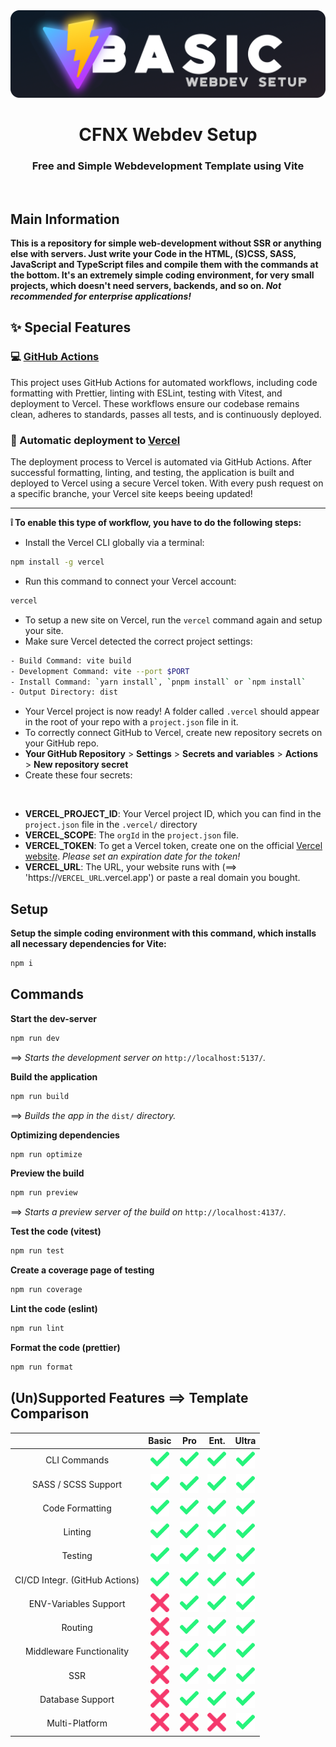 <img src="./.github/content/title.png">

<h1 align="center">CFNX Webdev Setup</h1>
<h3 align="center">Free and Simple Webdevelopment Template using Vite</h3>
<br>

## Main Information

**This is a repository for simple web-development without SSR or anything else with servers. Just write your Code in the HTML, (S)CSS, SASS, JavaScript and TypeScript files and compile them with the commands at the bottom. It's an extremely simple coding environment, for very small projects, which doesn't need servers, backends, and so on. _Not recommended for enterprise applications!_**

## ✨ Special Features

### 💻 [GitHub Actions](https://github.com/features/actions)

This project uses GitHub Actions for automated workflows, including code formatting with Prettier, linting with ESLint, testing with Vitest, and deployment to Vercel. These workflows ensure our codebase remains clean, adheres to standards, passes all tests, and is continuously deployed.

### 🚀 Automatic deployment to [Vercel](https://vercel.com/)

The deployment process to Vercel is automated via GitHub Actions. After successful formatting, linting, and testing, the application is built and deployed to Vercel using a secure Vercel token. With every push request on a specific branche, your Vercel site keeps beeing updated!

---

**❕ To enable this type of workflow, you have to do the following steps:**

-   Install the Vercel CLI globally via a terminal:

```bash
npm install -g vercel
```

-   Run this command to connect your Vercel account:

```bash
vercel
```

-   To setup a new site on Vercel, run the `vercel` command again and setup your site.
-   Make sure Vercel detected the correct project settings:

```bash
- Build Command: vite build
- Development Command: vite --port $PORT
- Install Command: `yarn install`, `pnpm install` or `npm install`
- Output Directory: dist
```

-   Your Vercel project is now ready! A folder called `.vercel` should appear in the root of your repo with a `project.json` file in it.
-   To correctly connect GitHub to Vercel, create new repository secrets on your GitHub repo.
-   **Your GitHub Repository** > **Settings** > **Secrets and variables** > **Actions** > **New repository secret**
-   Create these four secrets:

<br>

-   **VERCEL_PROJECT_ID**: Your Vercel project ID, which you can find in the `project.json` file in the `.vercel/` directory
-   **VERCEL_SCOPE**: The `orgId` in the `project.json` file.
-   **VERCEL_TOKEN**: To get a Vercel token, create one on the official [Vercel website](https://vercel.com/account/tokens). _Please set an expiration date for the token!_
-   **VERCEL_URL**: The URL, your website runs with (==> 'https://`VERCEL_URL`.vercel.app') or paste a real domain you bought.

## Setup

**Setup the simple coding environment with this command, which installs all necessary dependencies for Vite:**

```bash
npm i
```

## Commands

**Start the dev-server**

```bash
npm run dev
```

==> _Starts the development server on_ `http://localhost:5137/`_._

**Build the application**

```bash
npm run build
```

==> _Builds the app in the_ `dist/` _directory._

**Optimizing dependencies**

```bash
npm run optimize
```

**Preview the build**

```bash
npm run preview
```

==> _Starts a preview server of the build on_ `http://localhost:4137/`_._

**Test the code (vitest)**

```bash
npm run test
```

**Create a coverage page of testing**

```bash
npm run coverage
```

**Lint the code (eslint)**

```bash
npm run lint
```

**Format the code (prettier)**

```bash
npm run format
```

## (Un)Supported Features ==> Template Comparison

|                                |                             **Basic**                              |                              **Pro**                               |                              **Ent.**                              |                             **Ultra**                             |
| :----------------------------: | :----------------------------------------------------------------: | :----------------------------------------------------------------: | :----------------------------------------------------------------: | :---------------------------------------------------------------: |
|          CLI Commands          | <img src="./.github/content/tick.png" width="30px" height="30px">  | <img src="./.github/content/tick.png" width="30px" height="30px">  | <img src="./.github/content/tick.png" width="30px" height="30px">  | <img src="./.github/content/tick.png" width="30px" height="30px"> |
|      SASS / SCSS Support       | <img src="./.github/content/tick.png" width="30px" height="30px">  | <img src="./.github/content/tick.png" width="30px" height="30px">  | <img src="./.github/content/tick.png" width="30px" height="30px">  | <img src="./.github/content/tick.png" width="30px" height="30px"> |
|        Code Formatting         | <img src="./.github/content/tick.png" width="30px" height="30px">  | <img src="./.github/content/tick.png" width="30px" height="30px">  | <img src="./.github/content/tick.png" width="30px" height="30px">  | <img src="./.github/content/tick.png" width="30px" height="30px"> |
|            Linting             | <img src="./.github/content/tick.png" width="30px" height="30px">  | <img src="./.github/content/tick.png" width="30px" height="30px">  | <img src="./.github/content/tick.png" width="30px" height="30px">  | <img src="./.github/content/tick.png" width="30px" height="30px"> |
|            Testing             | <img src="./.github/content/tick.png" width="30px" height="30px">  | <img src="./.github/content/tick.png" width="30px" height="30px">  | <img src="./.github/content/tick.png" width="30px" height="30px">  | <img src="./.github/content/tick.png" width="30px" height="30px"> |
| CI/CD Integr. (GitHub Actions) | <img src="./.github/content/tick.png" width="30px" height="30px">  | <img src="./.github/content/tick.png" width="30px" height="30px">  | <img src="./.github/content/tick.png" width="30px" height="30px">  | <img src="./.github/content/tick.png" width="30px" height="30px"> |
|     ENV-Variables Support      | <img src="./.github/content/close.png" width="30px" height="30px"> | <img src="./.github/content/tick.png" width="30px" height="30px">  | <img src="./.github/content/tick.png" width="30px" height="30px">  | <img src="./.github/content/tick.png" width="30px" height="30px"> |
|            Routing             | <img src="./.github/content/close.png" width="30px" height="30px"> | <img src="./.github/content/tick.png" width="30px" height="30px">  | <img src="./.github/content/tick.png" width="30px" height="30px">  | <img src="./.github/content/tick.png" width="30px" height="30px"> |
|    Middleware Functionality    | <img src="./.github/content/close.png" width="30px" height="30px"> | <img src="./.github/content/tick.png" width="30px" height="30px">  | <img src="./.github/content/tick.png" width="30px" height="30px">  | <img src="./.github/content/tick.png" width="30px" height="30px"> |
|              SSR               | <img src="./.github/content/close.png" width="30px" height="30px"> | <img src="./.github/content/tick.png" width="30px" height="30px">  | <img src="./.github/content/tick.png" width="30px" height="30px">  | <img src="./.github/content/tick.png" width="30px" height="30px"> |
|        Database Support        | <img src="./.github/content/close.png" width="30px" height="30px"> | <img src="./.github/content/tick.png" width="30px" height="30px">  | <img src="./.github/content/tick.png" width="30px" height="30px">  | <img src="./.github/content/tick.png" width="30px" height="30px"> |
|         Multi-Platform         | <img src="./.github/content/close.png" width="30px" height="30px"> | <img src="./.github/content/close.png" width="30px" height="30px"> | <img src="./.github/content/close.png" width="30px" height="30px"> | <img src="./.github/content/tick.png" width="30px" height="30px"> |
